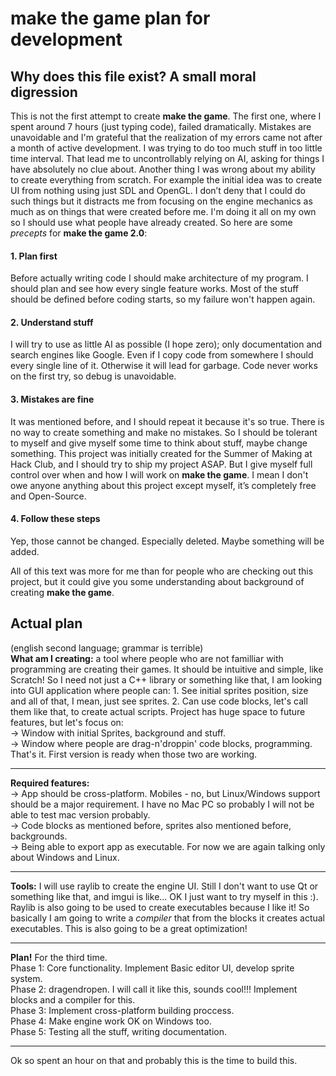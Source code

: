 # make the game plan for development
## Why does this file exist? A small moral digression
This is not the first attempt to create **make the game**. The first one, where I spent around 7 hours (just typing code), failed dramatically. Mistakes are unavoidable and I'm grateful that the realization of my errors came not after a month of active development. I was trying to do too much stuff in too little time interval. That lead me to uncontrollably relying on AI, asking for things I have absolutely no clue about. Another thing I was wrong about my ability to create everything from scratch. For example the initial idea was to create UI from nothing using just SDL and OpenGL. I don’t deny that I could do such things but it distracts me from focusing on the engine mechanics as much as on things that were created before me. I'm doing it all on my own so I should use what people have already created. So here are some *precepts* for **make the game 2.0**:  
#### 1. Plan first
Before actually writing code I should make architecture of my program. I should plan and see how every single feature works. Most of the stuff should be defined before coding starts, so my failure won't happen again.
#### 2. Understand stuff
I will try to use as little AI as possible (I hope zero); only documentation and search engines like Google. Even if I copy code from somewhere I should every single line of it. Otherwise it will lead for garbage. Code never works on the first try, so debug is unavoidable. 
#### 3. Mistakes are fine
It was mentioned before, and I should repeat it because it's so true. There is no way to create something and make no mistakes. So I should be tolerant to myself and give myself some time to think about stuff, maybe change something. This project was initially created for the Summer of Making at Hack Club, and I should try to ship my project ASAP. But I give myself full control over when and how I will work on **make the game**. I mean I don't owe anyone anything about this project except myself, it’s completely free and Open-Source.
#### 4. Follow these steps
Yep, those cannot be changed. Especially deleted. Maybe something will be added.  

All of this text was more for me than for people who are checking out this project, but it could give you some understanding about background of creating **make the game**.

## Actual plan
(english second language; grammar is terrible)  
**What am I creating:** a tool where people who are not familliar with programming are creating their games. It should be intuitive and simple, like Scratch! So I need not just a C++ library or something like that, I am looking into GUI application where people can: 1. See initial sprites position, size and all of that, I mean, just see sprites. 2. Can use code blocks, let's call them like that, to create actual scripts. Project has huge space to future features, but let's focus on:  
-> Window with initial Sprites, background and stuff.  
-> Window where people are drag-n'droppin' code blocks, programming.  
That's it. First version is ready when those two are working.  

---
**Required features:**  
-> App should be cross-platform. Mobiles - no, but Linux/Windows support should be a major requirement. I have no Mac PC so probably I will not be able to test mac version probably.  
-> Code blocks as mentioned before, sprites also mentioned before, backgrounds.  
-> Being able to export app as executable. For now we are again talking only about Windows and Linux.

---
**Tools:**
I will use raylib to create the engine UI. Still I don't want to use Qt or something like that, and imgui is like... OK I just want to try myself in this :). Raylib is also going to be used to create executables because I like it! So basically I am going to write a *compiler* that from the blocks it creates actual executables. This is also going to be a great optimization!

---
**Plan!** For the third time.  
Phase 1: Core functionality. Implement Basic editor UI, develop sprite system.  
Phase 2: dragendropen. I will call it like this, sounds cool!!! Implement blocks and a compiler for this.  
Phase 3: Implement cross-platform building proccess.  
Phase 4: Make engine work OK on Windows too.  
Phase 5: Testing all the stuff, writing documentation.  

---
Ok so spent an hour on that and probably this is the time to build this.